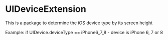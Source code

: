 # UIDeviceExtension

This is a package to determine the iOS device type by its screen height

Example: if UIDevice.deviceType == iPhone6_7_8 - device is iPhone 6, 7 or 8
